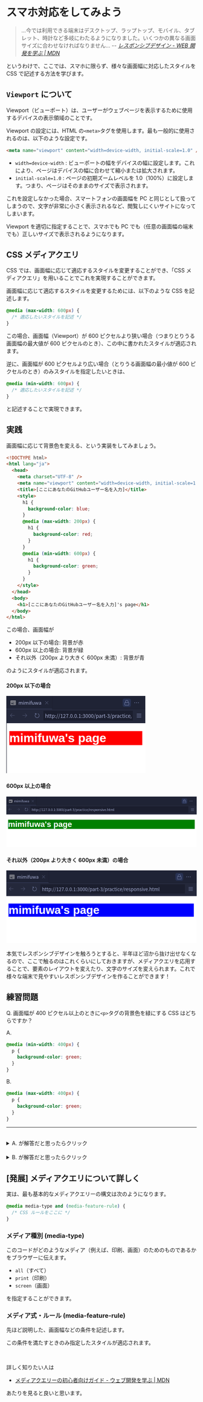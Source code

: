 # スマホ対応をしてみよう

> ...今では利用できる端末はデスクトップ、ラップトップ、モバイル、タブレット、時計など多岐にわたるようになりました。いくつかの異なる画面サイズに合わせなければなりません...
> -- <cite>[レスポンシブデザイン - WEB 開発を学ぶ | MDN](https://developer.mozilla.org/ja/docs/Learn/CSS/CSS_layout/Responsive_Design)</cite>

というわけで、ここでは、スマホに限らず、様々な画面幅に対応したスタイルを CSS で記述する方法を学びます。

## `Viewport` について

Viewport（ビューポート）は、ユーザーがウェブページを表示するために使用するデバイスの表示領域のことです。

Viewport の設定には、HTML の`<meta>`タグを使用します。最も一般的に使用されるのは、以下のような設定です。

```html
<meta name="viewport" content="width=device-width, initial-scale=1.0" />
```

- `width=device-width` : ビューポートの幅をデバイスの幅に設定します。これにより、ページはデバイスの幅に合わせて縮小または拡大されます。
- `initial-scale=1.0` : ページの初期ズームレベルを 1.0（100%）に設定します。つまり、ページはそのままのサイズで表示されます。

これを設定しなかった場合、スマートフォンの画面幅を PC と同じとして扱ってしまうので、文字が非常に小さく表示されるなど、閲覧しにくいサイトになってしまいます。

Viewport を適切に指定することで、スマホでも PC でも（任意の画面幅の端末でも）正しいサイズで表示されるようになります。

## CSS メディアクエリ

CSS では、画面幅に応じて適応するスタイルを変更することができ、「CSS メディアクエリ」を用いることでこれを実現することができます。

画面幅に応じて適応するスタイルを変更するためには、以下のような CSS を記述します。

```css
@media (max-width: 600px) {
  /* 適応したいスタイルを記述 */
}
```

この場合、画面幅（Viewport）が 600 ピクセルより狭い場合（つまりとりうる画面幅の最大値が 600 ピクセルのとき）、この中に書かれたスタイルが適応されます。

逆に、画面幅が 600 ピクセルより広い場合（とりうる画面幅の最小値が 600 ピクセルのとき）のみスタイルを指定したいときは、

```css
@media (min-width: 600px) {
  /* 適応したいスタイルを記述 */
}
```

と記述することで実現できます。

## 実践

画面幅に応じて背景色を変える、という実装をしてみましょう。

```html
<!DOCTYPE html>
<html lang="ja">
  <head>
    <meta charset="UTF-8" />
    <meta name="viewport" content="width=device-width, initial-scale=1.0" />
    <title>[ここにあなたのGitHubユーザー名を入力]</title>
    <style>
      h1 {
        background-color: blue;
      }
      @media (max-width: 200px) {
        h1 {
          background-color: red;
        }
      }
      @media (min-width: 600px) {
        h1 {
          background-color: green;
        }
      }
    </style>
  </head>
  <body>
    <h1>[ここにあなたのGitHubユーザー名を入力]'s page</h1>
  </body>
</html>
```

この場合、画面幅が

- 200px 以下の場合: 背景が赤
- 600px 以上の場合: 背景が緑
- それ以外（200px より大きく 600px 未満）: 背景が青

のようにスタイルが適応されます。

#### 200px 以下の場合

![200px以下の場合背景が赤に](./images/responsive-3.png)

#### 600px 以上の場合

![600px以上の場合背景が緑に](./images/responsive-1.png)

#### それ以外（200px より大きく 600px 未満）の場合

![それ以外の場合背景が青に](./images/responsive-2.png)

本気でレスポンシブデザインを触ろうとすると、半年ほど沼から抜け出せなくなるので、ここで触るのはこれくらいにしておきますが、メディアクエリを応用することで、要素のレイアウトを変えたり、文字のサイズを変えられます。これで様々な端末で見やすいレスポンシブデザインを作ることができます！

## 練習問題

Q. 画面幅が 400 ピクセル以上のときに`<p>`タグの背景色を緑にする CSS はどちらですか？

A.

```css
@media (min-width: 400px) {
  p {
    background-color: green;
  }
}
```

B.

```css
@media (max-width: 400px) {
  p {
    background-color: green;
  }
}
```

<hr>
<br>

<details>
  <summary>A. が解答だと思ったらクリック</summary>
   正解です！ちゃんと理解できてますね。
</details>
<br>

<details>
  <summary>B. が解答だと思ったらクリック</summary>
   不正解です。とりうる画面幅の最小値が400px、と考えてみましょう。
</details>

## [発展] メディアクエリについて詳しく

実は、最も基本的なメディアクエリーの構文は次のようになります。

```css
@media media-type and (media-feature-rule) {
  /* CSS ルールをここに */
}
```

### メディア種別 (media-type)

このコードがどのようなメディア（例えば、印刷、画面）のためのものであるかをブラウザーに伝えます。

- `all`（すべて）
- `print`（印刷）
- `screen`（画面）

を指定することができます。

### メディア式・ルール (media-feature-rule)

先ほど説明した、画面幅などの条件を記述します。

この条件を満たすときのみ指定したスタイルが適応されます。

<br>

詳しく知りたい人は

- [メディアクエリーの初心者向けガイド - ウェブ開発を学ぶ | MDN](https://developer.mozilla.org/ja/docs/Learn/CSS/CSS_layout/Media_queries)

あたりを見ると良いと思います。
